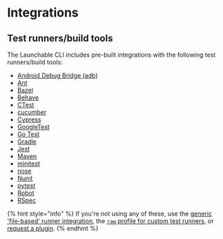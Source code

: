# Integrations

## Test runners/build tools

The Launchable CLI includes pre-built integrations with the following test runners/build tools:

* [Android Debug Bridge \(adb\)](adb.md)
* [Ant](ant.md)
* [Bazel](bazel.md)
* [Behave](behave.md)
* [CTest](ctest.md)
* [cucumber](cucumber.md)
* [Cypress](cypress.md)
* [GoogleTest](googletest.md)
* [Go Test](go-test.md)
* [Gradle](gradle.md)
* [Jest](jest.md)
* [Maven](maven.md)
* [minitest](minitest.md)
* [nose](nose.md)
* [Nunit](nunit.md)
* [pytest](pytest.md)
* [Robot](robot.md)
* [RSpec](rspec.md)

{% hint style="info" %}
If you're not using any of these, use the [generic 'file-based' runner integration](../../sending-data-to-launchable/using-the-generic-file-based-runner-integration.md), the [`raw` profile for custom test runners](raw.md), or [request a plugin](mailto:support@launchableinc.com?subject=Request%20a%20plugin).
{% endhint %}

